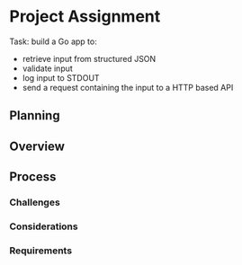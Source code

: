 # Project Assignment

Task: build a Go app to:

- retrieve input from structured JSON
- validate input
- log input to STDOUT
- send a request containing the input to a HTTP based API

## Planning

## Overview

## Process

### Challenges

### Considerations

### Requirements
